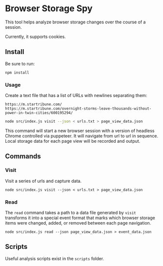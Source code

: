 # Browser Storage Spy

This tool helps analyze browser storage changes over the course of a session. 

Currently, it supports cookies.

## Install

Be sure to run: 

```
npm install
```

### Usage

Create a text file that has a list of URLs with newlines separating them: 

```
https://m.startribune.com/
https://m.startribune.com/overnight-storms-leave-thousands-without-power-in-twin-cities/600195294/
```

```sh
node src/index.js visit --json < urls.txt > page_view_data.json
```

This command will start a new browser session with a version of headless Chrome controlled via puppeteer. It will navigate from url to url in sequence. Local storage data for each page view will be recorded and output.


## Commands

### Visit

Visit a series of urls and capture data.

```
node src/index.js visit --json < urls.txt > page_view_data.json
```

### Read 

The `read` command takes a path to a data file generated by `visit` transforms it into a special event format that marks which browser storage items were changed, added, or removed between each page navigation.

```
node src/index.js read --json page_view_data.json > event_data.json
```



## Scripts

Useful analysis scripts exist in the `scripts` folder.